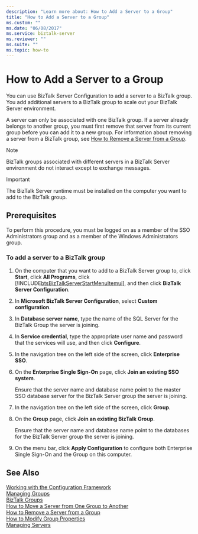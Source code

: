 ```yaml
---
description: "Learn more about: How to Add a Server to a Group"
title: "How to Add a Server to a Group"
ms.custom: ""
ms.date: "06/08/2017"
ms.service: biztalk-server
ms.reviewer: ""
ms.suite: ""
ms.topic: how-to
---
```

# How to Add a Server to a Group
You can use BizTalk Server Configuration to add a server to a BizTalk group. You add additional servers to a BizTalk group to scale out your BizTalk Server environment.  
  
 A server can only be associated with one BizTalk group. If a server already belongs to another group, you must first remove that server from its current group before you can add it to a new group. For information about removing a server from a BizTalk group, see [How to Remove a Server from a Group](../core/how-to-remove-a-server-from-a-group.md).  
  
> [!NOTE]
>  BizTalk groups associated with different servers in a BizTalk Server environment do not interact except to exchange messages.  
  
> [!IMPORTANT]
>  The BizTalk Server runtime must be installed on the computer you want to add to the BizTalk group.  
  
## Prerequisites  
 To perform this procedure, you must be logged on as a member of the SSO Administrators group and as a member of the Windows Administrators group.  
  
### To add a server to a BizTalk group  
  
1. On the computer that you want to add to a BizTalk Server group to, click **Start**, click **All Programs**, click [!INCLUDE[btsBizTalkServerStartMenuItemui](../includes/btsbiztalkserverstartmenuitemui-md.md)], and then click **BizTalk Server Configuration**.  
  
2. In **Microsoft BizTalk Server Configuration**, select **Custom configuration**.  
  
3. In **Database server name**, type the name of the SQL Server for the BizTalk Group the server is joining.  
  
4. In **Service credential**, type the appropriate user name and password that the services will use, and then click **Configure**.  
  
5. In the navigation tree on the left side of the screen, click **Enterprise SSO**.  
  
6. On the **Enterprise Single Sign-On** page, click **Join an existing SSO system**.  
  
    Ensure that the server name and database name point to the master SSO database server for the BizTalk Server group the server is joining.  
  
7. In the navigation tree on the left side of the screen, click **Group**.  
  
8. On the **Group** page, click **Join an existing BizTalk Group**.  
  
    Ensure that the server name and database name point to the databases for the BizTalk Server group the server is joining.  
  
9. On the menu bar, click **Apply Configuration** to configure both Enterprise Single Sign-On and the Group on this computer.  
  
## See Also  
 [Working with the Configuration Framework](../install-and-config-guides/working-with-the-configuration-framework.md)   
 [Managing Groups](../core/managing-groups.md)   
 [BizTalk Groups](../core/biztalk-groups.md)   
 [How to Move a Server from One Group to Another](../core/how-to-move-a-server-from-one-group-to-another.md)   
 [How to Remove a Server from a Group](../core/how-to-remove-a-server-from-a-group.md)   
 [How to Modify Group Properties](../core/how-to-modify-group-properties.md)   
 [Managing Servers](../core/managing-servers.md)
